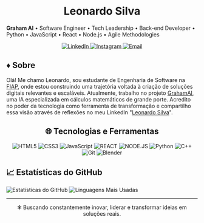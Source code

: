 <h1 align="center">Leonardo Silva</h1>
<p align="center">
  
  <strong>Graham AI</strong> • Software Engineer • Tech Leadership • Back-end Developer • Python • JavaScript • React • Node.js • Agile Methodologies
</p>

<p align="center">
  <a href="https://www.linkedin.com/in/leeosilvp">
    <img src="https://img.shields.io/badge/LinkedIn-0077B5?style=flat&logo=linkedin&logoColor=white" alt="LinkedIn">
  </a>
  <a href="https://www.instagram.com/leeosilvp">
    <img src="https://img.shields.io/badge/Instagram-E4405F?style=flat&logo=instagram&logoColor=white" alt="Instagram">
  </a>
  <a href="leo965679@gmail.com.com">
    <img src="https://img.shields.io/badge/Email-D14836?style=flat&logo=gmail&logoColor=white" alt="Email">
  </a>
</p>

## ♦ Sobre

Olá! Me chamo Leonardo, sou estudante de Engenharia de Software na [FIAP](https://www.fiap.com.br/), onde estou construindo uma trajetória voltada à criação de soluções digitais relevantes e escaláveis. Atualmente, trabalho no projeto [GrahamAI](https://github.com/leoosilvp/Graham-AI), uma IA especializada em cálculos matemáticos de grande porte. Acredito no poder da tecnologia como ferramenta de transformação e compartilho essa visão através de reflexões no meu LinkedIn "[Leonardo Silva](https://www.linkedin.com/in/leeosilvp/)".

<div align="center">

## 🌐 Tecnologias e Ferramentas

![HTML5](https://img.shields.io/badge/HTML5-E34F26?style=flat&logo=html5&logoColor=white)
![CSS3](https://img.shields.io/badge/CSS3-1572B6?style=flat&logo=css&logoColor=white)
![JavaScript](https://img.shields.io/badge/JavaScript-F7DF1E?style=flat&logo=javascript&logoColor=black)
![REACT](https://img.shields.io/badge/React-777BB4?style=flat&logo=react&logoColor=white)
![NODE.JS](https://img.shields.io/badge/Node.JS-7ed957?style=flat&logo=node.js&logoColor=white)
![Python](https://img.shields.io/badge/Python-F7DF1E?style=flat&logo=python&logoColor=black)
![C++](https://img.shields.io/badge/C++-3776AB?style=flat&logo=cplusplus&logoColor=white)
![Git](https://img.shields.io/badge/Git-F05032?style=flat&logo=git&logoColor=white)
![Blender](https://img.shields.io/badge/Blender-F5792A?style=flat&logo=blender&logoColor=white)

</div>

## 📈 Estatísticas do GitHub

<p align="left">
  <img src="https://github-readme-stats.vercel.app/api?username=leoosilvp&show_icons=true&theme=radical" alt="Estatísticas do GitHub">
  <img src="https://github-readme-stats.vercel.app/api/top-langs/?username=leoosilvp&layout=compact&theme=radical" alt="Linguagens Mais Usadas">
</p>

---

<p align="center">
  ❇ Buscando constantemente inovar, liderar e transformar ideias em soluções reais.
</p>
